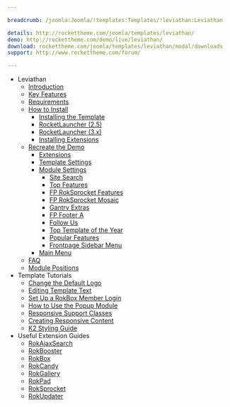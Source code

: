 ```yaml
---

breadcrumb: /joomla:Joomla/!templates:Templates/!leviathan:Leviathan

details: http://rockettheme.com/joomla/templates/leviathan/
demo: http://rockettheme.com/demo/live/leviathan/
download: rockettheme.com/joomla/templates/leviathan/modal/downloads
support: http://www.rockettheme.com/forum/

---
```


* Leviathan
    * [Introduction]()
    * [Key Features](INDEX.md#key-features)
    * [Requirements](INDEX.md#requirements)
    * [How to Install](../../platform/templates.md#how-to-install)
        * [Installing the Template](../../platform/templates.md#how-to-install-a-joomla-template)
        * [RocketLauncher (2.5)](../../platform/install_joomla_25.md)
        * [RocketLauncher (3.x)](../../platform/install_joomla_3x.md)
        * [Installing Extensions](../../platform/extensions.md#how-to-install-an-extension)
    * [Recreate the Demo](demo.md)
        * [Extensions](demo.md#recommended-extensions)
        * [Template Settings](demo_override.md)
        * [Module Settings](demo.md#module-settings)
            * [Site Search](demo_module_1.md)
            * [Top Features](demo_module_2.md)
            * [FP RokSprocket Features](demo_module_3.md)
            * [FP RokSprocket Mosaic](demo_module_4.md)
            * [Gantry Extras](demo_module_5.md)
            * [FP Footer A](demo_module_6.md)
            * [Follow Us](demo_module_7.md)
            * [Top Template of the Year](demo_module_8.md)
            * [Popular Features](demo_module_9.md)
            * [Frontpage Sidebar Menu](demo_module_10.md)
        * [Main Menu](demo.md#menu-settings)
    * [FAQ](faq.md)
    * [Module Positions](positions.md)
* Template Tutorials
    * [Change the Default Logo](../../basic/how_to_edit_the_logo.md)
    * [Editing Template Text](../../basic/how_to_edit_template_text.md)
    * [Set Up a RokBox Member Login](../../basic/how_to_set_up_a_rokbox_member_login.md)
    * [How to Use the Popup Module](../../basic/how_to_use_popup_module.md)
    * [Responsive Support Classes](../../basic/responsive_support_classes.md)
    * [Creating Responsive Content](../../basic/creating_responsive_content.md)
    * [K2 Styling Guide](../../basic/k2_styling_guide.md)
* Useful Extension Guides
    * [RokAjaxSearch](../../extensions/rokajaxsearch/)
    * [RokBooster](../../extensions/rokbooster/)
    * [RokBox](../../extensions/rokbox/)
    * [RokCandy](../../extensions/rokcandy)
    * [RokGallery](../../extensions/rokgallery/)
    * [RokPad](../../extensions/rokpad/)
    * [RokSprocket](../../extensions/roksprocket/)
    * [RokUpdater](../../extensions/rokupdater/)